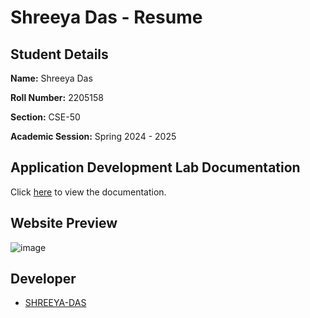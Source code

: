 # Shreeya Das - Resume
## Student Details
**Name:** Shreeya Das

**Roll Number:** 2205158

**Section:** CSE-50

**Academic Session:** Spring 2024 - 2025

## Application Development Lab Documentation
Click [here](https://github.com/SHREEYA-DAS/AD-LAB_RESUME/blob/7af4feb189b7a6db12fb37c2cd3bbaf568b6b633/Resume%20Documentation/AD%20Lab%20Documentation.pdf) to view the documentation.

## Website Preview
![image](https://github.com/user-attachments/assets/aac69dd4-1c41-4ff6-abd8-fb64e98d00cf)

## Developer
- [SHREEYA-DAS](https://github.com/SHREEYA-DAS)
